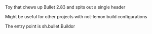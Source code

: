 Toy that chews up Bullet 2.83 and spits out a single header

Might be useful for other projects with not-lemon build configurations

The entry point is sh.bullet.Buildor
